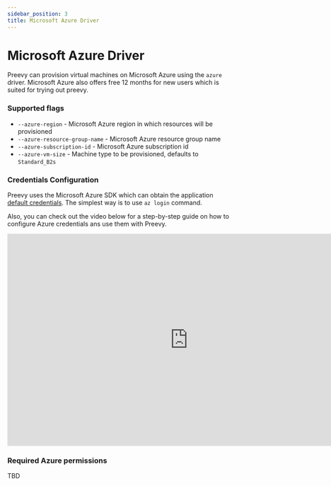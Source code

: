 ```yaml
---
sidebar_position: 3
title: Microsoft Azure Driver
---
```


# Microsoft Azure Driver

Preevy can provision virtual machines on Microsoft Azure using the `azure` driver.
Microsoft Azure also offers free 12 months for new users which is suited for trying out preevy.

### Supported flags
- `--azure-region` - Microsoft Azure region in which resources will be provisioned
- `--azure-resource-group-name` - Microsoft Azure resource group name
- `--azure-subscription-id` - Microsoft Azure subscription id
- `--azure-vm-size` - Machine type to be provisioned, defaults to `Standard_B2s`

### Credentials Configuration
Preevy uses the Microsoft Azure SDK which can obtain the application [default credentials](https://github.com/Azure/azure-sdk-for-js/tree/main/sdk/identity/identity#defaultazurecredential).
The simplest way is to use `az login` command.

Also, you can check out the video below for a step-by-step guide on how to configure Azure credentials ans use them with Preevy.

<p align="center"><iframe width="816" height="480" src="https://www.youtube.com/embed/AdoAzHuyzb0?si=0Yz5qSs-vpDDmz1k" title="YouTube video player" frameborder="0" allow="accelerometer; autoplay; clipboard-write; encrypted-media; gyroscope; picture-in-picture; web-share" allowfullscreen></iframe></p>

### Required Azure permissions

TBD
